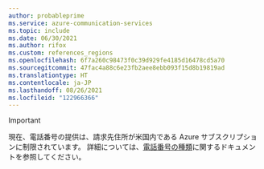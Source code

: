 ```yaml
---
author: probableprime
ms.service: azure-communication-services
ms.topic: include
ms.date: 06/30/2021
ms.author: rifox
ms.custom: references_regions
ms.openlocfilehash: 6f7a260c98473f0c39d929fe4185d16478cd5a70
ms.sourcegitcommit: 47fac4a88c6e23fb2aee8ebb093f15d8b19819ad
ms.translationtype: HT
ms.contentlocale: ja-JP
ms.lasthandoff: 08/26/2021
ms.locfileid: "122966366"
---
```

> [!IMPORTANT]
> 現在、電話番号の提供は、請求先住所が米国内である Azure サブスクリプションに制限されています。 詳細については、[電話番号の種類](../concepts/telephony-sms/plan-solution.md)に関するドキュメントを参照してください。